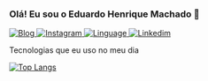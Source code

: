 ### Olá! Eu sou o Eduardo Henrique Machado 🧐

[![Blog](https://img.shields.io/badge/dev.edumachado-0A0A0A?style=for-the-badge&logo=devdotto&logoColor=white)
](https://www.edumachado.com)
[![Instagram](https://img.shields.io/badge/Instagram-E4405F?style=for-the-badge&logo=instagram&logoColor=white)
](https://www.instagram.com/eduardomachadoh/)
[![Linguage](https://img.shields.io/badge/JavaScript-323330?style=for-the-badge&logo=javascript&logoColor=F7DF1E)
](https://github.com/Edumachadoh)[![Linkedim](https://img.shields.io/badge/LinkedIn-0077B5?style=for-the-badge&logo=linkedin&logoColor=white)
](https://www.linkedin.com/in/eduardo-machado-742249242/)



Tecnologias que eu uso no meu dia

[![Top Langs](https://github-readme-stats.vercel.app/api/top-langs/?username=Edumachadoh&layout=donut)](https://github.com/anuraghazra/github-readme-stats)


